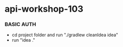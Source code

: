 # api-workshop-103

### BASIC AUTH
* cd project folder and run "./gradlew cleanIdea idea"
* run "idea ."


